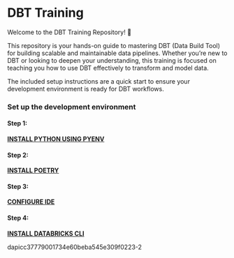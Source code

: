 # DBT Training

Welcome to the DBT Training Repository! 🎉

This repository is your hands-on guide to mastering DBT (Data Build Tool) for building scalable and maintainable data pipelines. Whether you’re new to DBT or looking to deepen your understanding, this training is focused on teaching you how to use DBT effectively to transform and model data.

The included setup instructions are a quick start to ensure your development environment is ready for DBT workflows.

### Set up the development environment

#### Step 1:

**[INSTALL PYTHON USING PYENV](docs/INSTALL_PYTHON.md)**

#### Step 2:

**[INSTALL POETRY](docs/INSTALL_POETRY.md)**

#### Step 3:

**[CONFIGURE IDE](docs/CONFIGURE_IDE.md)**

#### Step 4:

**[INSTALL DATABRICKS CLI](docs/INSTALL_DATABRICKS_CLI.md)**

dapicc37779001734e60beba545e309f0223-2